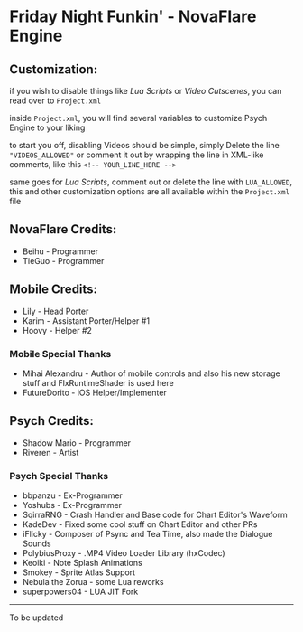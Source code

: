 # Friday Night Funkin' - NovaFlare Engine

## Customization:

if you wish to disable things like *Lua Scripts* or *Video Cutscenes*, you can read over to `Project.xml`

inside `Project.xml`, you will find several variables to customize Psych Engine to your liking

to start you off, disabling Videos should be simple, simply Delete the line `"VIDEOS_ALLOWED"` or comment it out by wrapping the line in XML-like comments, like this `<!-- YOUR_LINE_HERE -->`

same goes for *Lua Scripts*, comment out or delete the line with `LUA_ALLOWED`, this and other customization options are all available within the `Project.xml` file

## NovaFlare Credits:
* Beihu - Programmer
* TieGuo - Programmer

## Mobile Credits:
* Lily - Head Porter
* Karim - Assistant Porter/Helper #1
* Hoovy - Helper #2

### Mobile Special Thanks
* Mihai Alexandru - Author of mobile controls and also his new storage stuff and FlxRuntimeShader is used here
* FutureDorito - iOS Helper/Implementer

## Psych Credits:
* Shadow Mario - Programmer
* Riveren - Artist

### Psych Special Thanks
* bbpanzu - Ex-Programmer
* Yoshubs - Ex-Programmer
* SqirraRNG - Crash Handler and Base code for Chart Editor's Waveform
* KadeDev - Fixed some cool stuff on Chart Editor and other PRs
* iFlicky - Composer of Psync and Tea Time, also made the Dialogue Sounds
* PolybiusProxy - .MP4 Video Loader Library (hxCodec)
* Keoiki - Note Splash Animations
* Smokey - Sprite Atlas Support
* Nebula the Zorua - some Lua reworks
* superpowers04 - LUA JIT Fork
_____________________________________

To be updated
